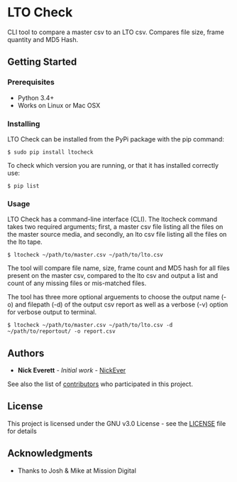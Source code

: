 # LTO Check

CLI tool to compare a master csv to an LTO csv. Compares file size, frame quantity and MD5 Hash.

## Getting Started

### Prerequisites

* Python 3.4+
* Works on Linux or Mac OSX

### Installing

LTO Check can be installed from the PyPi package with the pip command:

```
$ sudo pip install ltocheck
```

To check which version you are running, or that it has installed correctly use:

```
$ pip list 
```

### Usage

LTO Check has a command-line interface (CLI). The ltocheck command takes two required arguments; first, a master csv file listing all the files on the master source media, and secondly, an lto csv file listing all the files on the lto tape. 

```
$ ltocheck ~/path/to/master.csv ~/path/to/lto.csv
```
The tool will compare file name, size, frame count and MD5 hash for all files present on the master csv, compared to the lto csv and output a list and count of any missing files or mis-matched files. 

The tool has three more optional arguements to choose the output name (-o) and filepath (-d) of the output csv report as well as a verbose (-v) option for verbose output to terminal.

```
$ ltocheck ~/path/to/master.csv ~/path/to/lto.csv -d ~/path/to/reportout/ -o report.csv 
```


## Authors

* **Nick Everett** - *Initial work* - [NickEver](https://github.com/nickever)

See also the list of [contributors](https://github.com/nickever/ltocheck/contributors) who participated in this project.

## License

This project is licensed under the GNU v3.0 License - see the [LICENSE](LICENSE) file for details

## Acknowledgments

* Thanks to Josh & Mike at Mission Digital
